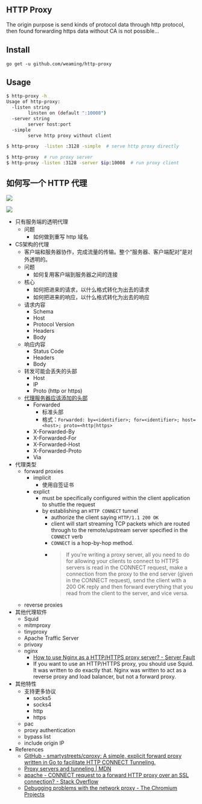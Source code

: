 ## HTTP Proxy

The origin purpose is send kinds of protocol data through http protocol,
then found forwarding https data without CA is not possible...

## Install

```
go get -u github.com/weaming/http-proxy
```

## Usage

```sh
$ http-proxy -h
Usage of http-proxy:
  -listen string
    	linsten on (default ":10008")
  -server string
    	server host:port
  -simple
    	serve http proxy without client

$ http-proxy  -listen :3128 -simple  # serve http proxy directly

$ http-proxy  # run proxy server
$ http-proxy -listen :3128 -server $ip:10008  # run proxy client
 ```

## 如何写一个 HTTP 代理

![](https://www.ibm.com/support/knowledgecenter/ssw_ibm_i_73/rzaie/rzal8502.gif)

![](https://www.ibm.com/support/knowledgecenter/ssw_ibm_i_73/rzaie/rzal8504.gif)

* 只有服务端的透明代理
  * 问题
    * 如何做到重写 http 域名
* CS架构的代理
  * 客户端和服务器协作，完成流量的传输。整个“服务器、客户端配对”是对外透明的。
  * 问题
    * 如何复用客户端到服务器之间的连接
  * 核心
    * 如何把进来的请求，以什么格式转化为出去的请求
    * 如何把进来的响应，以什么格式转化为出去的响应
  * 请求内容
    * Schema
    * Host
    * Protocol Version
    * Headers
    * Body
  * 响应内容
    * Status Code
    * Headers
    * Body
  * 转发可能会丢失的头部
    * Host
    * IP
    * Proto (http or https)
  * [代理服务器应该添加的头部](https://tools.ietf.org/html/rfc7239#section-4)
    * Forwarded
      * 标准头部
      * 格式：`Forwarded: by=<identifier>; for=<identifier>; host=<host>; proto=<http|https>`
    * X-Forwarded-By
    * X-Forwarded-For
    * X-Forwarded-Host
    * X-Forwarded-Proto
    * Via
* 代理类型
  * forward proxies
    * implicit
      * 使用自签证书
    * explict
      * must be specifically configured within the client application to shuttle the request
      * by establishing an `HTTP CONNECT` tunnel
        * authorize the client saying `HTTP/1.1 200 OK`
        * client will start streaming TCP packets which are routed through to the remote/upstream server specified in the `CONNECT` verb
        * `CONNECT` is a hop-by-hop method.
        * > If you're writing a proxy server, all you need to do for allowing your clients to connect to HTTPS servers is read in the CONNECT request, make a connection from the proxy to the end server (given in the CONNECT request), send the client with a 200 OK reply and then forward everything that you read from the client to the server, and vice versa.
  * reverse proxies
* 其他代理软件
  * Squid
  * mitmproxy
  * tinyproxy
  * Apache Traffic Server
  * privoxy
  * nginx
    * [How to use Nginx as a HTTP/HTTPS proxy server? - Server Fault](https://serverfault.com/questions/298392/how-to-use-nginx-as-a-http-https-proxy-server)
    * If you want to use an HTTP/HTTPS proxy, you should use Squid. It was written to do exactly that. Nginx was written to act as a reverse proxy and load balancer, but not a forward proxy.
* 其他特性
  * 支持更多协议
    * socks5
    * socks4
    * http
    * https
  * pac
  * proxy authentication
  * bypass list
  * include origin IP
* References
  * [GitHub - smartystreets/cproxy: A simple, explicit forward proxy written in Go to facilitate HTTP CONNECT Tunneling.](https://github.com/smartystreets/cproxy)
  * [Proxy servers and tunneling | MDN](https://developer.mozilla.org/en-US/docs/Web/HTTP/Proxy_servers_and_tunneling)
  * [apache - CONNECT request to a forward HTTP proxy over an SSL connection? - Stack Overflow](https://stackoverflow.com/questions/6594604/connect-request-to-a-forward-http-proxy-over-an-ssl-connection)
  * [Debugging problems with the network proxy - The Chromium Projects](https://www.chromium.org/developers/design-documents/network-stack/debugging-net-proxy)
